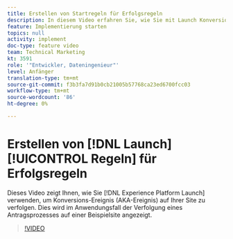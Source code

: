 ```yaml
---
title: Erstellen von Startregeln für Erfolgsregeln
description: In diesem Video erfahren Sie, wie Sie mit Launch Konversions-Ereignis (AKA-Ereignis) auf Ihrer Site verfolgen. Dies wird im Anwendungsfall der Verfolgung eines Antragsprozesses auf einer Beispielsite angezeigt.
feature: Implementierung starten
topics: null
activity: implement
doc-type: feature video
team: Technical Marketing
kt: 3591
role: '"Entwickler, Dateningenieur"'
level: Anfänger
translation-type: tm+mt
source-git-commit: f3b3fa7d91b0cb21005b57768ca23ed6700fcc03
workflow-type: tm+mt
source-wordcount: '86'
ht-degree: 0%

---
```



# Erstellen von [!DNL Launch] [!UICONTROL Regeln] für Erfolgsregeln

Dieses Video zeigt Ihnen, wie Sie [!DNL Experience Platform Launch] verwenden, um Konversions-Ereignis (AKA-Ereignis) auf Ihrer Site zu verfolgen. Dies wird im Anwendungsfall der Verfolgung eines Antragsprozesses auf einer Beispielsite angezeigt.

>[!VIDEO](https://video.tv.adobe.com/v/28778/?quality=12)
